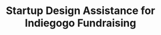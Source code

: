 ---
layout: project
title: "Startup Design Assistance for Indiegogo Fundraising"
client: "Stemp"
year: "2017"
sector: "Consumer electronics, digital health"
description: "Smart fever monitor constantly measures temperature and sends smartphone alerts for parents and caregivers."
brief: "Stemp's founding team needed an industrial design for their prototype wireless thermometer, and graphic design for their Indiegogo fundraising campaign."
solution: "Keydesign created a housing around Stemp's working PCB prototype and designed an easy to use peel-and-place adhesive for attachment. As the product neared the Indiegogo launch, we also helped redesign the graphics for the website to give a clear message to the consumer, leading to a successful Indiegogo crowdfunding campaign."
services:
 - "design research"
 - "ideation"
 - "user-centered design"
 - "prototyping"
 - "product testing"
 - "ergonomics"
 - "3D CAD modeling"
 - "surfacing"
 - "photorealistic rendering"
 - "branding and identity"
link: "https://www.indiegogo.com/projects/stemp-smart-temperature-patch#/"
main_image: "/assets/images/projects/stemp__wireless_thermometer/h_w_Stemp.jpg"
images:
 - "/assets/images/projects/stemp__wireless_thermometer/p_w_Stemp_01.jpg"
 - "/assets/images/projects/stemp__wireless_thermometer/p_w_Stemp_02.jpg"
 - "/assets/images/projects/stemp__wireless_thermometer/p_w_Stemp_03.jpg"

---